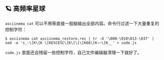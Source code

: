 ## 🪐 高频率星球

`asciinema cat` 可以不用等直接一股脑输出全部内容。命令行过滤一下大量重复的控制字符：

```
$ asciinema cat asciinema_restore.rec | tr -d '\000-\010\013-\037' | sed -e 's_:\[K\[K \[KESCESC\[K\[\[\[K66\[K~~\[K__' > code.js
```

`code.js` 里面还会残留一些控制字符，自己文件编辑器清理一下就好了。